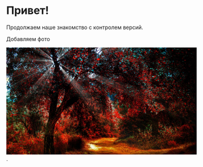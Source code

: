 # Привет!

Продолжаем наше знакомство с контролем версий.

Добавляем фото

![Красивый пейзаж](100.jpg).